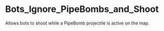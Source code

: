 # Bots_Ignore_PipeBombs_and_Shoot
Allows bots to shoot while a PipeBomb projectile is active on the map.

